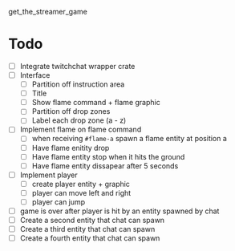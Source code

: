 get_the_streamer_game

# Todo

- [ ] Integrate twitchchat wrapper crate
- [ ] Interface
  - [ ] Partition off instruction area
  - [ ] Title
  - [ ] Show flame command + flame graphic
  - [ ] Partition off drop zones
  - [ ] Label each drop zone (a - z)
- [ ] Implement flame on flame command
  - [ ] when receiving `#flame-a` spawn a flame entity at position a
  - [ ] Have flame enitity drop
  - [ ] Have flame entity stop when it hits the ground
  - [ ] Have flame entity dissapear after 5 seconds
- [ ] Implement player
  - [ ] create player entity + graphic
  - [ ] player can move left and right
  - [ ] player can jump
- [ ] game is over after player is hit by an entity spawned by chat
- [ ] Create a second entity that chat can spawn
- [ ] Create a third entity that chat can spawn
- [ ] Create a fourth entity that chat can spawn
